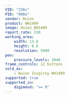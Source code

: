 ```yaml
---
VID: "256c"
PID: "006e"
vendor: Huion
product: WH1409
image: Huion_WH1409
report_rate: 230
working_area:
    width: 13.8
    height: 8.6
    resolution: 5080
pen:
    pressure_levels: 2048
frame_controls: 12 buttons
sold_as:
    - Huion Inspiroy WH1409
supported: true
supported_in:
    digimend: ">= 9"
---
```

